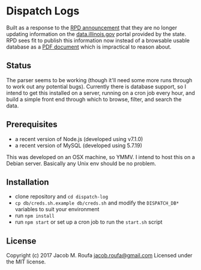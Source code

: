# Dispatch Logs

Built as a response to the [RPD announcement](https://rockfordil.gov/wp-content/uploads/2016/11/Rockford-Police-Announce-72-Hour-Dispatch-Call-Log-Update.pdf) that they are no longer updating information on the [data.illinois.gov](https://data.illinois.gov/dataset/639rockford_police_department_72_hour_dispatch_call_log) portal provided by the state. RPD sees fit to publish this information now instead of a browsable usable database as a [PDF document](http://oldweb.rockfordil.gov/PDReports/72-Hour%20CFS%20Log.pdf) which is impractical to reason about.

## Status

The parser seems to be working (though it'll need some more runs through to work out any potential bugs). Currently there is database support, so I intend to get this installed on a server, running on a cron job every hour, and build a simple front end through which to browse, filter, and search the data.

## Prerequisites

* a recent version of Node.js (developed using v7.1.0)
* a recent version of MySQL (developed using 5.7.19)

This was developed on an OSX machine, so YMMV. I intend to host this on a Debian server. Basically any Unix env should be no problem.

## Installation

* clone repository and `cd dispatch-log`
* `cp db/creds.sh.example db/creds.sh` and modify the `DISPATCH_DB*` variables to suit your environment
* run `npm install`
* run `npm start` or set up a cron job to run the `start.sh` script

## License

Copyright (c) 2017 Jacob M. Roufa jacob.roufa@gmail.com Licensed under the MIT license.
